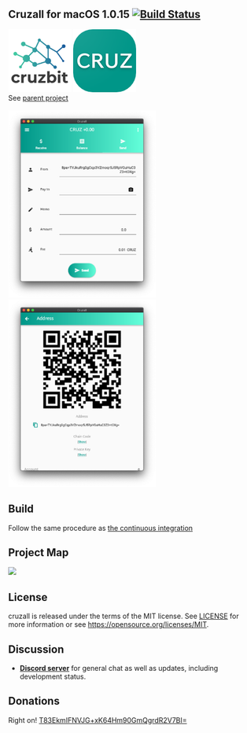 ## Cruzall for macOS 1.0.15 [![Build Status](https://travis-ci.org/GreenAppers/cruzall-macos.svg?branch=master)](https://travis-ci.org/GreenAppers/cruzall-macos)
<img width=128 src="en/cruzbit.png" /> <img src="en/icon.png" /><br/> See [parent project](https://github.com/GreenAppers/cruzall)
<br/><br/><img width=300 src="en/screenshot1.png" /> <img width=300 src="en/screenshot2.png" />

## Build
Follow the same procedure as [the continuous integration](https://github.com/GreenAppers/cruzall-macos/blob/master/.travis.yml)

## Project Map
<img src="https://www.greenappers.com/cruzawl/diagram.svg" />

## License

cruzall is released under the terms of the MIT license. See [LICENSE](https://github.com/GreenAppers/cruzall-macos/blob/master/LICENSE) for more information or see https://opensource.org/licenses/MIT.

## Discussion

* **[Discord server](https://discord.gg/MRrEHYw)** for general chat as well as updates, including development status.

## Donations

Right on!  [T83EkmIFNVJG+xK64Hm90GmQgrdR2V7BI=](https://www.cruzbase.com/#/address/RWEgB+NQs/T83EkmIFNVJG+xK64Hm90GmQgrdR2V7BI=)

